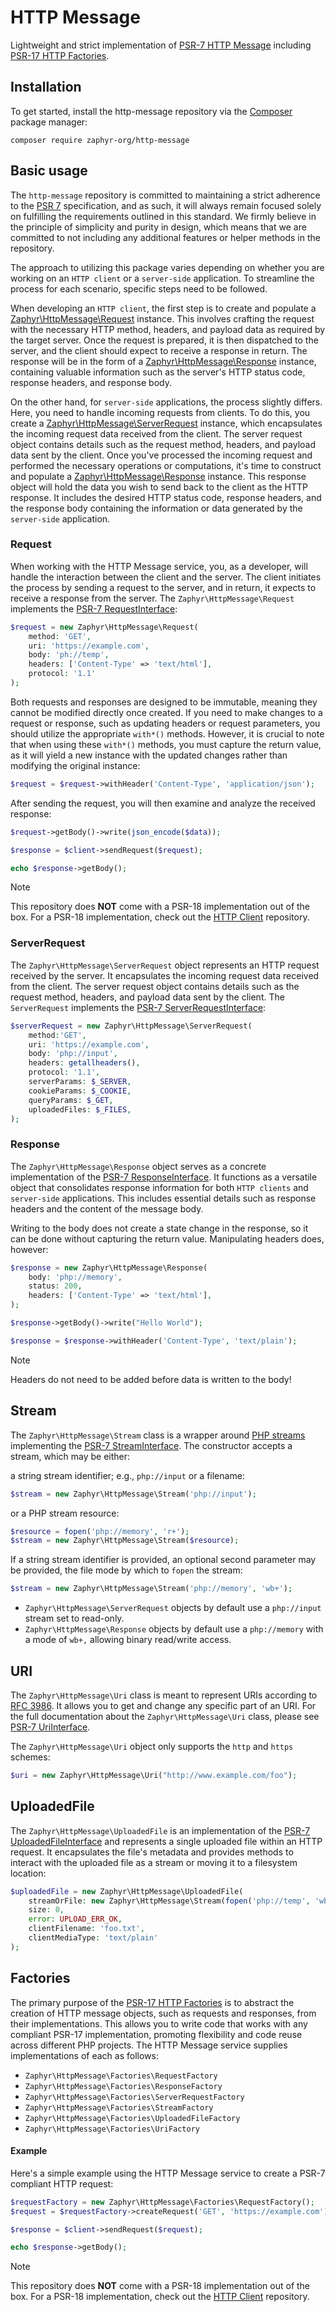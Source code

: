 # HTTP Message

Lightweight and strict implementation of [PSR-7 HTTP Message](https://www.php-fig.org/psr/psr-7) including
[PSR-17 HTTP Factories](https://www.php-fig.org/psr/psr-17).

## Installation

To get started, install the http-message repository via the [Composer](https://getcomposer.org/) package manager:

```console
composer require zaphyr-org/http-message
```

## Basic usage

The `http-message` repository is committed to maintaining a strict adherence to the
[PSR 7](https://www.php-fig.org/psr/psr-7/) specification, and as such, it will always remain focused solely on
fulfilling the requirements outlined in this standard. We firmly believe in the principle of simplicity and purity in
design, which means that we are committed to not including any additional features or helper methods in the repository.

The approach to utilizing this package varies depending on whether you are working on an `HTTP client` or a
`server-side` application. To streamline the process for each scenario, specific steps need to be followed.

When developing an `HTTP client`, the first step is to create and populate a [Zaphyr\HttpMessage\Request](#request)
instance. This involves crafting the request with the necessary HTTP method, headers, and payload data as required by the
target server. Once the request is prepared, it is then dispatched to the server, and the client should expect to receive
a response in return. The response will be in the form of a [Zaphyr\HttpMessage\Response](#response) instance, containing
valuable information such as the server's HTTP status code, response headers, and response body.

On the other hand, for `server-side` applications, the process slightly differs. Here, you need to handle incoming
requests from clients. To do this, you create a [Zaphyr\HttpMessage\ServerRequest](#serverrequest) instance, which
encapsulates the incoming request data received from the client. The server request object contains details such as the
request method, headers, and payload data sent by the client. Once you've processed the incoming request and performed
the necessary operations or computations, it's time to construct and populate a [Zaphyr\HttpMessage\Response](#response)
instance. This response object will hold the data you wish to send back to the client as the HTTP response. It includes
the desired HTTP status code, response headers, and the response body containing the information or data generated by
the `server-side` application.

### Request

When working with the HTTP Message service, you, as a developer, will handle the interaction between the client and
the server. The client initiates the process by sending a request to the server, and in return, it expects to receive
a response from the server. The `Zaphyr\HttpMessage\Request` implements the
[PSR-7 RequestInterface](https://www.php-fig.org/psr/psr-7/#32-psrhttpmessagerequestinterface):

```php
$request = new Zaphyr\HttpMessage\Request(
    method: 'GET',
    uri: 'https://example.com',
    body: 'ph://temp',
    headers: ['Content-Type' => 'text/html'],
    protocol: '1.1'
);
```

Both requests and responses are designed to be immutable, meaning they cannot be modified directly once created. If you
need to make changes to a request or response, such as updating headers or request parameters, you should utilize the
appropriate `with*()` methods. However, it is crucial to note that when using these `with*()` methods, you must capture
the return value, as it will yield a new instance with the updated changes rather than modifying the original instance:

```php
$request = $request->withHeader('Content-Type', 'application/json');
```

After sending the request, you will then examine and analyze the received response:

```php
$request->getBody()->write(json_encode($data));

$response = $client->sendRequest($request);

echo $response->getBody();
```

> [!NOTE]
> This repository does **NOT** come with a PSR-18 implementation out of the box. For a PSR-18 implementation, check out
> the [HTTP Client](/docs/repositories/latest/http-client) repository.

### ServerRequest

The `Zaphyr\HttpMessage\ServerRequest` object represents an HTTP request received by the server. It encapsulates the
incoming request data received from the client. The server request object contains details such as the request method,
headers, and payload data sent by the client. The `ServerRequest` implements the
[PSR-7 ServerRequestInterface](https://www.php-fig.org/psr/psr-7/#37-psrhttpmessageserverrequestinterface):

```php
$serverRequest = new Zaphyr\HttpMessage\ServerRequest(
    method:'GET',
    uri: 'https://example.com',
    body: 'php://input',
    headers: getallheaders(),
    protocol: '1.1',
    serverParams: $_SERVER,
    cookieParams: $_COOKIE,
    queryParams: $_GET,
    uploadedFiles: $_FILES,
);
```

### Response

The  `Zaphyr\HttpMessage\Response` object serves as a concrete implementation of the
[PSR-7 ResponseInterface](https://www.php-fig.org/psr/psr-7/#33-psrhttpmessageresponseinterface).  It functions as a
versatile object that consolidates response information for both `HTTP clients` and `server-side` applications. This
includes essential details such as response headers and the content of the message body.

Writing to the body does not create a state change in the response, so it can be done without capturing the return
value. Manipulating headers does, however:

```php
$response = new Zaphyr\HttpMessage\Response(
    body: 'php://memory',
    status: 200,
    headers: ['Content-Type' => 'text/html'],
);

$response->getBody()->write("Hello World");

$response = $response->withHeader('Content-Type', 'text/plain');
```

> [!NOTE]
> Headers do not need to be added before data is written to the body!

## Stream

The `Zaphyr\HttpMessage\Stream` class is a wrapper around [PHP streams](https://www.php.net/manual/en/book.stream.php)
implementing the [PSR-7 StreamInterface](https://www.php-fig.org/psr/psr-7/#34-psrhttpmessagestreaminterface).
The constructor accepts a stream, which may be either:

a string stream identifier; e.g., `php://input` or a filename:

```php
$stream = new Zaphyr\HttpMessage\Stream('php://input');
```

or a PHP stream resource:

```php
$resource = fopen('php://memory', 'r+');
$stream = new Zaphyr\HttpMessage\Stream($resource);
```

If a string stream identifier is provided, an optional second parameter may be provided, the file mode by which to
`fopen` the stream:

```php
$stream = new Zaphyr\HttpMessage\Stream('php://memory', 'wb+');
```

- `Zaphyr\HttpMessage\ServerRequest` objects by default use a `php://input` stream set to read-only.
- `Zaphyr\HttpMessage\Response` objects by default use a `php://memory` with a mode of `wb+,` allowing binary read/write access.

## URI

The `Zaphyr\HttpMessage\Uri` class is meant to represent URIs according to
[RFC 3986](https://datatracker.ietf.org/doc/html/rfc3986). It allows you to get and change any specific part of an URI.
For the full documentation about the `Zaphyr\HttpMessage\Uri` class, please see
[PSR-7 UriInterface](https://www.php-fig.org/psr/psr-7/#35-psrhttpmessageuriinterface).

The `Zaphyr\HttpMessage\Uri` object only supports the `http` and `https` schemes:

```php
$uri = new Zaphyr\HttpMessage\Uri("http://www.example.com/foo");
```

## UploadedFile

The `Zaphyr\HttpMessage\UploadedFile` is an implementation of the
[PSR-7 UploadedFileInterface](https://www.php-fig.org/psr/psr-7/#36-psrhttpmessageuploadedfileinterface) and  represents
a single uploaded file within an HTTP request. It encapsulates the file's metadata and provides methods to interact with
the uploaded file as a stream or moving it to a filesystem location:

```php
$uploadedFile = new Zaphyr\HttpMessage\UploadedFile(
    streamOrFile: new Zaphyr\HttpMessage\Stream(fopen('php://temp', 'wb+')),
    size: 0,
    error: UPLOAD_ERR_OK,
    clientFilename: 'foo.txt',
    clientMediaType: 'text/plain'
);
```

## Factories

The primary purpose of the [PSR-17 HTTP Factories](https://www.php-fig.org/psr/psr-17) is to abstract the creation of
HTTP message objects, such as requests and responses, from their implementations. This allows you to write code that
works with any compliant PSR-17 implementation, promoting flexibility and code reuse across different PHP projects.
The HTTP Message service supplies implementations of each as follows:

- `Zaphyr\HttpMessage\Factories\RequestFactory`
- `Zaphyr\HttpMessage\Factories\ResponseFactory`
- `Zaphyr\HttpMessage\Factories\ServerRequestFactory`
- `Zaphyr\HttpMessage\Factories\StreamFactory`
- `Zaphyr\HttpMessage\Factories\UploadedFileFactory`
- `Zaphyr\HttpMessage\Factories\UriFactory`

#### Example

Here's a simple example using the HTTP Message service to create a PSR-7 compliant HTTP request:

```php
$requestFactory = new Zaphyr\HttpMessage\Factories\RequestFactory();
$request = $requestFactory->createRequest('GET', 'https://example.com');

$response = $client->sendRequest($request);

echo $response->getBody();
```

> [!NOTE]
> This repository does **NOT** come with a PSR-18 implementation out of the box. For a PSR-18 implementation, check out
> the [HTTP Client](/docs/repositories/latest/http-client) repository.
